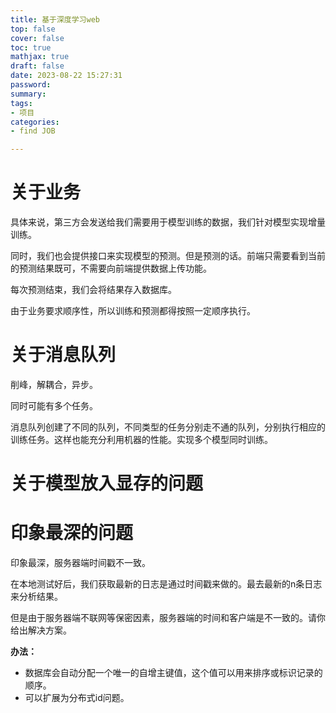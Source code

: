```yaml
---
title: 基于深度学习web
top: false
cover: false
toc: true
mathjax: true
draft: false
date: 2023-08-22 15:27:31
password:
summary:
tags:
- 项目
categories:
- find JOB

---
```






# 关于业务

具体来说，第三方会发送给我们需要用于模型训练的数据，我们针对模型实现增量训练。

同时，我们也会提供接口来实现模型的预测。但是预测的话。前端只需要看到当前的预测结果既可，不需要向前端提供数据上传功能。

每次预测结束，我们会将结果存入数据库。

由于业务要求顺序性，所以训练和预测都得按照一定顺序执行。





# 关于消息队列

削峰，解耦合，异步。

同时可能有多个任务。



消息队列创建了不同的队列，不同类型的任务分别走不通的队列，分别执行相应的训练任务。这样也能充分利用机器的性能。实现多个模型同时训练。







# 关于模型放入显存的问题







# 印象最深的问题

印象最深，服务器端时间戳不一致。

在本地测试好后，我们获取最新的日志是通过时间戳来做的。最去最新的n条日志来分析结果。

但是由于服务器端不联网等保密因素，服务器端的时间和客户端是不一致的。请你给出解决方案。

**办法：**

- 数据库会自动分配一个唯一的自增主键值，这个值可以用来排序或标识记录的顺序。
- 可以扩展为分布式id问题。





